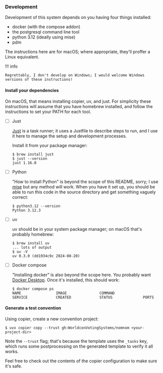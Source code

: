 ### Development

Development of this system depends on you having four things installed:

* docker (with the compose addon)
* the postgresql command line tool
* python 3.12 (ideally using mise)
* pdm

The instructions here are for macOS; where appropriate, they'll proffer a Linux equivalent.

!!! info

    Regrettably, I don't develop on Windows; I would welcome Windows versions of these instructions!

#### Install your dependencies

On macOS, that means installing copier, uv, and just. For simplicity these
instructions will assume that you have homebrew installed, and follow the
instructions to set your PATH for each tool.

- [ ] Just

    [Just](https://just.systems/) is a task runner; it uses a Justfile to describe steps to run, and I
    use it here to manage the setup and development processes.

    Install it from your package manager:

    ```shellsession
    $ brew install just
    $ just --version
    just 1.16.0
    ```

- [ ] Python

    "How to install Python" is beyond the scope of this README, sorry; I use
    [mise](https://mise.jdx.dev/) but any method will work. When you have it set
    up, you should be able to run this code in the source directory and get
    something vaguely correct:

    ```shellsession
    $ python3.12 --version
    Python 3.12.3
    ```

- [ ] uv

    uv should be in your system package manager; on macOS that's probably homebrew:

    ```shellsession
    $ brew install uv
    ... lots of output
    $ uv -V
    uv 0.3.0 (dd1934c9c 2024-08-20)
    ```

- [ ] Docker compose

    "Installing docker" is also beyond the scope here. You probably want [Docker Desktop](https://www.docker.com/products/docker-desktop/). Once it's installed, this should work:

    ```shellsession
    $ docker compose ps
    NAME                IMAGE               COMMAND                  SERVICE             CREATED             STATUS              PORTS
    ```

#### Generate a test convention

Using copier, create a new convention project:

```shellsession
$ uvx copier copy --trust gh:WorldconVotingSystems/nomnom <your-project-dir>
```

Note the `--trust` flag; that's because the template uses the `_tasks` key,
which runs some postprocessing on the generated template to verify it all works.

Feel free to check out the contents of the copier configuration to make sure
it's safe.
